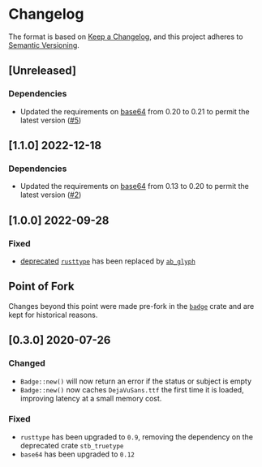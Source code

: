 # Changelog

The format is based on [Keep a Changelog](https://keepachangelog.com/en/1.0.0/),
and this project adheres to [Semantic Versioning](https://semver.org/spec/v2.0.0.html).

## [Unreleased]

### Dependencies

* Updated the requirements on [base64](https://github.com/marshallpierce/rust-base64) from 0.20 to 0.21 to permit the latest version ([#5])

[#5]: https://github.com/vbrandl/badgers/pull/5


## [1.1.0] 2022-12-18

### Dependencies

* Updated the requirements on [base64](https://github.com/marshallpierce/rust-base64) from 0.13 to 0.20 to permit the latest version ([#2])

[#2]: https://github.com/vbrandl/badgers/pull/2


## [1.0.0] 2022-09-28

### Fixed

- [deprecated](https://rustsec.org/advisories/RUSTSEC-2021-0140.html) [`rusttype`](https://crates.io/crates/rusttype) has been replaced by [`ab_glyph`](https://crates.io/crates/ab_glyph)


## Point of Fork

Changes beyond this point were made pre-fork in the
[`badge`](https://crates.io/crates/badge) crate and are kept for historical
reasons.

## [0.3.0] 2020-07-26

### Changed

- `Badge::new()` will now return an error if the status or subject is empty
- `Badge::new()` now caches `DejaVuSans.ttf` the first time it is loaded,
  improving latency at a small memory cost.

### Fixed

- `rusttype` has been upgraded to `0.9`,
  removing the dependency on the deprecated crate `stb_truetype`
- `base64` has been upgraded to `0.12`
